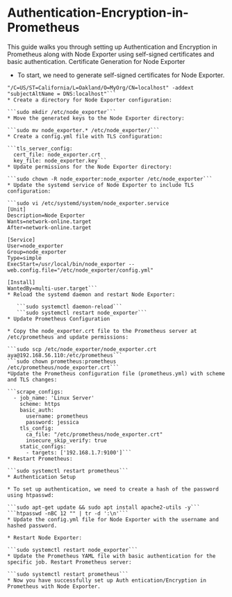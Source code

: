 # Authentication-Encryption-in-Prometheus
This guide walks you through setting up Authentication and Encryption in Prometheus along with Node Exporter using self-signed certificates and basic authentication.
Certificate Generation for Node Exporter

* To start, we need to generate self-signed certificates for Node Exporter. 

```sudo openssl req -new -newkey rsa:2048 -days 365 -nodes -x509 -keyout node_exporter.key -out node_exporter.crt -subj 
"/C=US/ST=California/L=Oakland/O=MyOrg/CN=localhost" -addext "subjectAltName = DNS:localhost"```
* Create a directory for Node Exporter configuration:

```sudo mkdir /etc/node_exporter```
* Move the generated keys to the Node Exporter directory:

```sudo mv node_exporter.* /etc/node_exporter/```
* Create a config.yml file with TLS configuration:

```tls_server_config:
  cert_file: node_exporter.crt
  key_file: node_exporter.key```
* Update permissions for the Node Exporter directory:

```sudo chown -R node_exporter:node_exporter /etc/node_exporter```
* Update the systemd service of Node Exporter to include TLS configuration:

```sudo vi /etc/systemd/system/node_exporter.service 
[Unit]
Description=Node Exporter
Wants=network-online.target
After=network-online.target

[Service]
User=node_exporter
Group=node_exporter
Type=simple
ExecStart=/usr/local/bin/node_exporter --web.config.file="/etc/node_exporter/config.yml"

[Install]
WantedBy=multi-user.target```
* Reload the systemd daemon and restart Node Exporter:

   ```sudo systemctl daemon-reload```
   ```sudo systemctl restart node_exporter```
* Update Prometheus Configuration

* Copy the node_exporter.crt file to the Prometheus server at /etc/prometheus and update permissions:

```sudo scp /etc/node_exporter/node_exporter.crt aya@192.168.56.110:/etc/prometheus```
```sudo chown prometheus:prometheus /etc/prometheus/node_exporter.crt```
*Update the Prometheus configuration file (prometheus.yml) with scheme and TLS changes:

```scrape_configs:
  - job_name: 'Linux Server'
    scheme: https
    basic_auth:
      username: prometheus
      password: jessica
    tls_config:
      ca_file: "/etc/prometheus/node_exporter.crt"
      insecure_skip_verify: true
    static_configs:
      - targets: ['192.168.1.7:9100']```
* Restart Prometheus:

```sudo systemctl restart prometheus```
* Authentication Setup

* To set up authentication, we need to create a hash of the password using htpasswd:

```sudo apt-get update && sudo apt install apache2-utils -y```
```htpasswd -nBC 12 "" | tr -d ':\n'```
* Update the config.yml file for Node Exporter with the username and hashed password.

* Restart Node Exporter:

```sudo systemctl restart node_exporter```
* Update the Prometheus YAML file with basic authentication for the specific job. Restart Prometheus server:

```sudo systemctl restart prometheus```
* Now you have successfully set up Auth entication/Encryption in Prometheus with Node Exporter.
